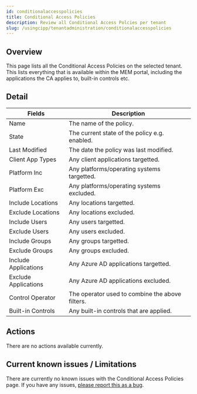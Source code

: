 ```yaml
---
id: conditionalaccesspolicies
title: Conditional Access Policies
description: Review all Conditional Access Polcies per tenant
slug: /usingcipp/tenantadministration/conditionalaccesspolicies
---
```


## Overview

This page lists all the Conditional Access Policies on the selected tenant.  This lists everything that is available within the MEM portal, including the applications the CA applies to, built-in controls etc.

## Detail

|  Fields                | Description                                          |
| -----------------------| ---------------------------------------------------  |
| Name                   | The name of the policy.                              |
| State                  | The current state of the policy e.g. enabled.        | 
| Last Modified          | The date the policy was last modified.               |
| Client App Types       | Any client applications targetted.                   |
| Platform Inc           | Any platforms/operating systems targetted.           |
| Platform Exc           | Any platforms/operating systems excluded.            |
| Include Locations      | Any locations targetted.                             |
| Exclude Locations      | Any locations excluded.                              |
| Include Users          | Any users targetted.                                 |
| Exclude Users          | Any users excluded.                                  |
| Include Groups         | Any groups targetted.                                |
| Exclude Groups         | Any groups excluded.                                 |
| Include Applications   | Any Azure AD applications targetted.                 |
| Exclude Applications   | Any Azure AD applications excluded.                  |
| Control Operator       | The operator used to combine the above filters.      |
| Built-in Controls      | Any built-in controls that are applied.              |

## Actions

There are no actions available currently.

## Current known issues / Limitations

There are currently no known issues with the Conditional Access Policies page.  If you have any issues, [please report this as a bug](https://github.com/KelvinTegelaar/CIPP/issues/new?assignees=&labels=&template=bug_report.md&title=BUG%3A+).
